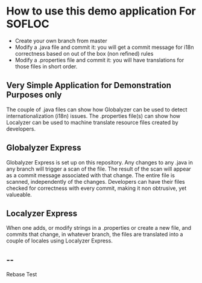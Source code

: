 # How to use this demo application For SOFLOC
* Create your own branch from master
* Modify a .java file and commit it: you will get a commit message for i18n correctness based on out of the box (non refined) rules
* Modify a .properties file and commit it: you will have translations for those files in short order.

## Very Simple Application for Demonstration Purposes only
The couple of .java files can show how Globalyzer can be used to detect internationalization (i18n) issues. 
The .properties file(s) can show how Localyzer can be used to machine translate resource files created by developers. 

## Globalyzer Express 
Globalyzer Express is set up on this repository. Any changes to any .java in any branch will trigger a scan of the file. The result of the scan will appear as a commit message associated with that change. The entire file is scanned, independently of the changes. 
Developers can have their files checked for correctness with every commit, making it non obtrusive, yet valueable. 

## Localyzer Express
When one adds, or modify strings in a .properties or create a new file, and commits that change, in whatever branch, the files are translated into a couple of locales using Localyzer Express.

## --

Rebase Test

